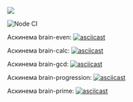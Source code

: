 <a href="https://codeclimate.com/github/Jorah-M/frontend-project-lvl1/maintainability"><img src="https://api.codeclimate.com/v1/badges/c65b211c19999419e657/maintainability" /></a>

![Node CI](https://github.com/Jorah-M/frontend-project-lvl1/workflows/Node%20CI/badge.svg)

Аскинема brain-even:
[![asciicast](https://asciinema.org/a/313276.svg)](https://asciinema.org/a/313276)

Аскинема brain-calc:
[![asciicast](https://asciinema.org/a/313275.svg)](https://asciinema.org/a/313275)

Аскинема brain-gcd:
[![asciicast](https://asciinema.org/a/313277.svg)](https://asciinema.org/a/313277)

Аскинема brain-progression:
[![asciicast](https://asciinema.org/a/313278.svg)](https://asciinema.org/a/313278)

Аскинема brain-prime:
[![asciicast](https://asciinema.org/a/313280.svg)](https://asciinema.org/a/313280)